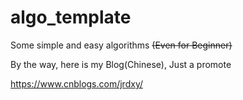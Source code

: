 # algo_template
Some simple and easy algorithms ~~(Even for Beginner)~~

By the way, here is my Blog(Chinese), Just a promote

https://www.cnblogs.com/jrdxy/
